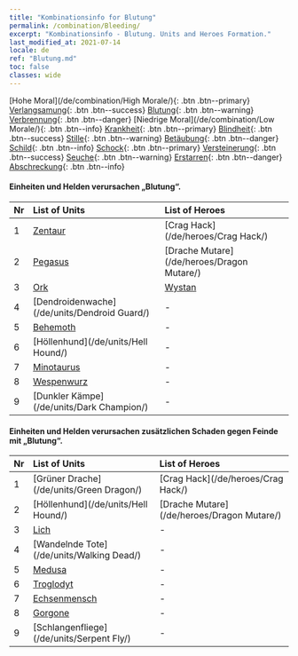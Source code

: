 ```yaml
---
title: "Kombinationsinfo for Blutung"
permalink: /combination/Bleeding/
excerpt: "Kombinationsinfo - Blutung. Units and Heroes Formation."
last_modified_at: 2021-07-14
locale: de
ref: "Blutung.md"
toc: false
classes: wide
---
```


  [Hohe Moral](/de/combination/High Morale/){: .btn .btn--primary} [Verlangsamung](/de/combination/Slow/){: .btn .btn--success} [Blutung](/de/combination/Bleeding/){: .btn .btn--warning} [Verbrennung](/de/combination/Burning/){: .btn .btn--danger} [Niedrige Moral](/de/combination/Low Morale/){: .btn .btn--info} [Krankheit](/de/combination/Disease/){: .btn .btn--primary} [Blindheit](/de/combination/Blind/){: .btn .btn--success} [Stille](/de/combination/Silence/){: .btn .btn--warning} [Betäubung](/de/combination/Stun/){: .btn .btn--danger} [Schild](/de/combination/Shield/){: .btn .btn--info} [Schock](/de/combination/Static/){: .btn .btn--primary} [Versteinerung](/de/combination/Petrify/){: .btn .btn--success} [Seuche](/de/combination/Plague/){: .btn .btn--warning} [Erstarren](/de/combination/Freeze/){: .btn .btn--danger} [Abschreckung](/de/combination/Deterrence/){: .btn .btn--info} 


#### Einheiten und Helden verursachen „Blutung“.

  | Nr |  List of Units  | List of Heroes | 
  |:---|:----------------|:---------------| 
  | 1 | [Zentaur](/de/units/Centaur/) | [Crag Hack](/de/heroes/Crag Hack/) |
  | 2 | [Pegasus](/de/units/Pegasus/) | [Drache Mutare](/de/heroes/Dragon Mutare/) |
  | 3 | [Ork](/de/units/Orc/) | [Wystan](/de/heroes/Wystan/) |
  | 4 | [Dendroidenwache](/de/units/Dendroid Guard/) | - |
  | 5 | [Behemoth](/de/units/Behemoth/) | - |
  | 6 | [Höllenhund](/de/units/Hell Hound/) | - |
  | 7 | [Minotaurus](/de/units/Minotaur/) | - |
  | 8 | [Wespenwurz](/de/units/Waspwort/) | - |
  | 9 | [Dunkler Kämpe](/de/units/Dark Champion/) | - |


#### Einheiten und Helden verursachen zusätzlichen Schaden gegen Feinde mit „Blutung“.

  | Nr |  List of Units  | List of Heroes | 
  |:---|:----------------|:---------------| 
  | 1 | [Grüner Drache](/de/units/Green Dragon/) | [Crag Hack](/de/heroes/Crag Hack/) |
  | 2 | [Höllenhund](/de/units/Hell Hound/) | [Drache Mutare](/de/heroes/Dragon Mutare/) |
  | 3 | [Lich](/de/units/Lich/) | - |
  | 4 | [Wandelnde Tote](/de/units/Walking Dead/) | - |
  | 5 | [Medusa](/de/units/Medusa/) | - |
  | 6 | [Troglodyt](/de/units/Troglodyte/) | - |
  | 7 | [Echsenmensch](/de/units/Lizardman/) | - |
  | 8 | [Gorgone](/de/units/Gorgon/) | - |
  | 9 | [Schlangenfliege](/de/units/Serpent Fly/) | - |
